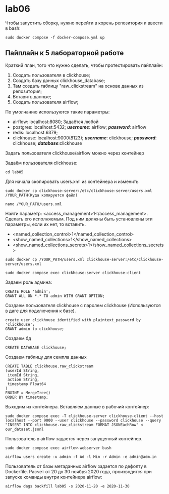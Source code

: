 # lab06

Чтобы запустить сборку, нужно перейти в корень репозитория и ввести в bash:
```
sudo docker compose -f docker-compose.yml up
```


## Пайплайн к 5 лабораторной работе


Краткий план, того что нужно сделать, чтобы протестировать пайплайн:
1) Создать пользователя в clickhouse;
2) Создать базу данных clickhouse_database;
3) Там создать таблицу "raw_clickstream" на основе данных из репозитория; 
4) Вставить данные;
5) Создать пользователя airflow;

По умолчанию используются такие параметры:

* airflow:    localhost:8080; Задаётся любой
* postgres:   localhost:5432; ***username***: airflow; ***password***: airflow
* redis:      localhost:6379;
* clickhouse: localhost:9000(8123); ***username***: clickhouse; ***password***: clickhouse; ***database***:clickhouse

Задать пользователя clickhouse/airflow можно через контейнер

Задаём пользователя clickhouse:
```
cd lab05
```
Для начала скопировать users.xml из контейнера и изменить
```
sudo docker cp clickhouse-server:/etc/clickhouse-server/users.xml /YOUR_PATH(Куда копируется файл)
```
```
nano /YOUR_PATH/users.xml
```
Найти параметр: <access_management>1</access_management>. Сделать его исполняемым.
Под ним должны быть установлены эти параметры, если их нет, то вставить.
* <named_collection_control>1</named_collection_control>
* <show_named_collections>1</show_named_collections>
* <show_named_collections_secrets>1</show_named_collections_secrets>
```
sudo docker cp /YOUR_PATH/users.xml clickhouse-server:/etc/clickhouse-server/users.xml
```
```
sudo docker compose exec clickhouse-server clickhouse-client
```
Задаем роль админа:
```
CREATE ROLE 'admin';
GRANT ALL ON *.* TO admin WITH GRANT OPTION;
```
Создаем пользователя clickhouse с паролем clickhouse (Используются в даге для подключения к базе).
```
create user clickhouse identified with plaintext_password by 'clickhouse';
GRANT admin to clickhouse;
```
Создаем бд
```
CREATE DATABASE clickhouse;
```
Создаем таблицу для семпла данных
```
CREATE TABLE clickhouse.raw_clickstream
(userId String,
 itemId String,
 action String,
 timestamp Float64
)
ENGINE = MergeTree()
ORDER BY timestamp;
```
Выходим из контейнера.
Вставляем данные в рабочий контейнер:
```
sudo docker compose exec -T clickhouse-server clickhouse-client --host localhost --port 9000 --user clickhouse --password clickhouse --query "INSERT INTO clickhouse.raw_clickstream FORMAT JSONEachRow" < our_dataset.jsonl
```
Пользователь в airflow задается через запущенный контейнер.
```
sudo docker compose exec airflow-webserver bash
```
```
airflow users create -u admin -f Ad -l Min -r Admin -e admin@adm.in
```
Пользователь от базы метаданных airflow задается по дефолту в Dockerfile.
Расчет от 20 до 30 ноября 2020 года, производится при запуске команды внутри контейнера airflow:
```
airflow dags backfill lab05 -s 2020-11-20 -e 2020-11-30
```
